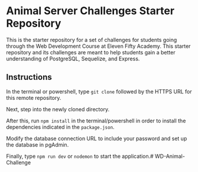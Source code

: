 # Animal Server Challenges Starter Repository
This is the starter repository for a set of challenges for students going through the Web Development Course at Eleven Fifty Academy.
This starter repository and its challenges are meant to help students gain a better understanding of PostgreSQL, Sequelize, and Express.

## Instructions
In the terminal or powershell, type <code>git clone</code> followed by the HTTPS URL for this remote repository.

Next, step into the newly cloned directory.

After this, run <code>npm install</code> in the terminal/powershell in order to install the dependencies indicated in the <code>package.json</code>.

Modify the database connection URL to include your password and set up the database in pgAdmin.

Finally, type <code>npm run dev</code> or <code>nodemon</code> to start the application.# WD-Animal-Challenge
